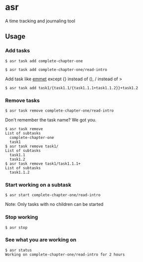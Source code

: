 # asr
A time tracking and journaling tool

## Usage
### Add tasks
```shell
$ asr task add complete-chapter-one
```
```shell
$ asr task add complete-chapter-one/read-intro
```
Add task like [emmet](https://emmet.io/) except {} instead of (), / instead of >
```shell
$ asr task add task1/{task1.1/{task1.1.1+task1.1.2}}+task1.2
```
### Remove tasks
```shell
$ asr task remove complete-chapter-one/read-intro
```
Don't remember the task name? We got you.
```shell
$ asr task remove
List of subtasks
  complete-chapter-one
  task1
$ asr task remove task1/
List of subtasks
  task1.1
  task1.2
$ asr task remove task1/task1.1.1+
List of subtasks
  task1.1.2
```
### Start working on a subtask
```shell
$ asr start complete-chapter-one/read-intro
```
Note: Only tasks with no children can be started
### Stop working
```shell
$ asr stop
```
### See what you are working on
```shell
$ asr status
Working on complete-chapter-one/read-intro for 2 hours
```